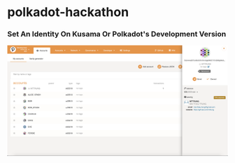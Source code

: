 # polkadot-hackathon

### Set An Identity On Kusama Or Polkadot's Development Version

![polkadot-identity](polkadot-identity.png)